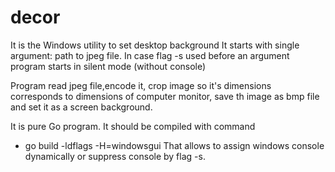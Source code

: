 # decor
It is the Windows utility to set desktop background
It starts with single argument: path to jpeg file.
In case  flag -s used before an argument program starts in silent mode (without console)

Program read jpeg file,encode it, crop image so it's dimensions corresponds to dimensions of computer monitor, save th image as bmp file and set it as a screen background.

It is pure  Go program. It should be compiled with command  
* go build -ldflags -H=windowsgui
That allows to assign windows console dynamically or suppress console  by  flag -s.


